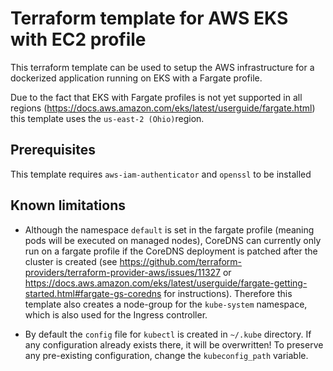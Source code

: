 # Terraform template for AWS EKS with EC2 profile

This terraform template can be used to setup the AWS infrastructure
for a dockerized application running on EKS with a Fargate profile.

Due to the fact that EKS with Fargate profiles is not yet supported in all regions
(https://docs.aws.amazon.com/eks/latest/userguide/fargate.html) this template uses
the `us-east-2 (Ohio)`region.

## Prerequisites
This template requires `aws-iam-authenticator` and `openssl` to be installed

## Known limitations
* Although the namespace `default` is set in the fargate profile (meaning
pods will be executed on managed nodes), CoreDNS can currently only run
on a fargate profile if the CoreDNS deployment is patched after the
cluster is created (see https://github.com/terraform-providers/terraform-provider-aws/issues/11327
or https://docs.aws.amazon.com/eks/latest/userguide/fargate-getting-started.html#fargate-gs-coredns
for instructions). Therefore this template also creates a node-group for the `kube-system`
namespace, which is also used for the Ingress controller.

* By default the `config` file for `kubectl` is created in `~/.kube` directory. If any
configuration already exists there, it will be overwritten! To preserve any pre-existing
configuration, change the `kubeconfig_path` variable.